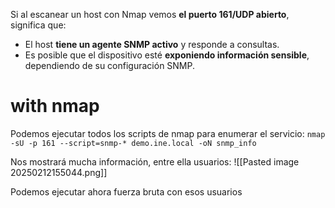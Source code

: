 
Si al escanear un host con Nmap vemos **el puerto 161/UDP abierto**, significa que:

- El host **tiene un agente SNMP activo** y responde a consultas.
- Es posible que el dispositivo esté **exponiendo información sensible**, dependiendo de su configuración SNMP.

# with nmap

Podemos ejecutar todos los scripts de nmap para enumerar el servicio:
`nmap -sU -p 161 --script=snmp-* demo.ine.local -oN snmp_info`

Nos mostrará mucha información, entre ella usuarios:
![[Pasted image 20250212155044.png]]

Podemos ejecutar ahora fuerza bruta con esos usuarios

